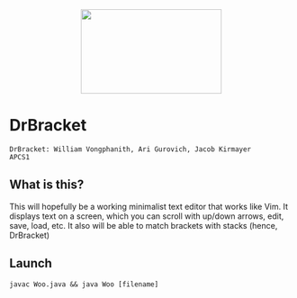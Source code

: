 <center><img src="https://user-images.githubusercontent.com/67127399/170313423-6a3eff48-c339-47b3-80f2-5778aafbb511.png" width="250px" height="150px">
</center>

# DrBracket
```
DrBracket: William Vongphanith, Ari Gurovich, Jacob Kirmayer
APCS1
```

## What is this?
This will hopefully be a working minimalist text editor that works like Vim. It displays text on a screen, which you can scroll with up/down arrows, edit, save, load, etc. It also will be able to match brackets with stacks (hence, DrBracket)

## Launch
`javac Woo.java && java Woo [filename]`

